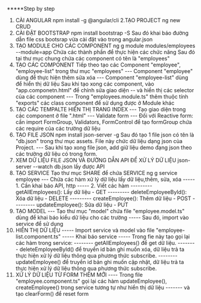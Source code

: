 *****Step by step
1. CÀI ANGULAR
npm install -g @angular/cli
2.TẠO PROJECT
ng new CRUD
3. CÀI ĐẶT BOOTSTRAP
npm install bootstrap -S
Sau đó khai báo đường dẫn file css bootsrap vừa cài đặt vào trong angular.json
4. TẠO MODULE CHO CÁC COMPONENT
ng g module modules/employees --module=app
Chứa các thành phần để thực hiện các chức năng
Sau đó tại thư mục chung chứa các component có tên là "employees"
5. TẠO CÁC COMPONENT
Tiếp theo tạo các Component "employee", "employee-list" trong thư mục "employees"
--- Component "employee" dùng để thực hiện thêm sửa xóa
--- Component "employee-list" dùng để hiển thị dữ liệu
Sau khi tạo xong các component, vào "app.componetn.html" để chỉnh sửa giao diện
-- và hiển thị các selector của các component
--- Trong "employees.module.ts" thêm thuộc tính "exports" các class component để sử dụng được ở Module khác
6. TẠO CÁC TEMPALTE HIỂN THỊ TRANG INDEX
--- Tạo giao diện trong các component ở file ".html"
--- Validate form
--- Đối với Reactive form: cần import FormGroup, Validators, FormControl để tạo formGroup chứa các require của các trường dữ liệu
7. TẠO FILE JSON
npm install json-server -g
Sau đó tạo 1 file json có tên là "db.json" trong thư mục assets. File này chức dữ liệu dạng json của Project.
--- Sau khi tạo xong file json, add giữ liệu demo đạng json theo các trường dữ liệu có trong form.
 8. XEM DỮ LIỆU FILE JSON VÀ ĐƯỜNG DẪN API ĐỂ XỬ LÝ DỮ LIỆU
json-server --watch db.json lấy được API
9. TẠO SERVICE
Tạo thư mục SHARE để chứa SERVICE
ng g service employee
--- Chứa các hàm xử lý dữ liệu lấy dữ liệu,thêm, sửa, xóa
----- 1. Cần khai báo API, http
----- 2. Viết các hàm 
--------- getAllEmployees(): Lấy dữ liệu - GET
--------- deleteEmployeeById(): Xóa dữ liệu - DELETE
--------- createEmployee(): Thêm dữ liệu - POST
--------- updateEmployee(): Sửa dữ liệu - PUT
10. TẠO MODEL
--- Tạo thư mục "model" chứa file "employee.model.ts" dùng để khai báo kiểu dữ liệu cho các trường
----- Sau đó, import vào service để sử dụng
11. HIỂN THỊ DỮ LIỆU
----- Import service và model vào file "employee-list.component.ts"
----- Khai báo service
----- Trong fie này tạo gọi lại các hàm trong service:
-------- getAllEmployees() để get dữ liệu.
-------- deleteEmployeeById() để truyền id bản ghi muốn xóa, dữ liệu trả ta thực hiện xử lý dữ liệu thông qua phương thức subscribe.
-------- updateEmployee() để truyền id bản ghi muốn cập nhật, dữ liệu trả ta thực hiện xử lý dữ liệu thông qua phương thức subscribe.
12. XỬ LÝ DỮ LIỆU TỪ FORM THÊM MỚI
---- Trong file "employee.component.ts" gọi lại các hàm updateEmployee(), createEmployee() trong service tương tự như hiển thị dữ liệu
------- và tạo clearForm() để reset form


